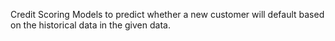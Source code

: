  Credit Scoring Models to predict whether a new customer will default based on the historical data in the given data.

